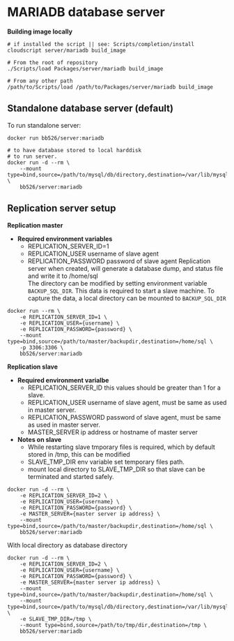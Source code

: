 # MARIADB database server

**Building image locally**
```
# if installed the script || see: Scripts/completion/install
cloudscript server/mariadb build_image

# From the root of repository
./Scripts/load Packages/server/mariadb build_image

# From any other path
/path/to/Scripts/load /path/to/Packages/server/mariadb build_image
```

## Standalone database server (default)

To run standalone server:
```
docker run bb526/server:mariadb

# to have database stored to local harddisk
# to run server.
docker run -d --rm \
    --mount type=bind,source=/path/to/mysql/db/directory,destination=/var/lib/mysql \
    bb526/server:mariadb
```

## Replication server setup

**Replication master**
- **Required environment variables**
    - REPLICATION_SERVER_ID=1
    - REPLICATION_USER      username of slave agent
    - REPLICATION_PASSWORD  password of slave agent
Replication server when created, will generate a database dump, and status file and write it to /home/sql<br>
The directory can be modified by setting environment variable `BACKUP_SQL_DIR`.
This data is required to start a slave machine.
To capture the data, a local directory can be mounted to `BACKUP_SQL_DIR`
```
docker run --rm \
    -e REPLICATION_SERVER_ID=1 \
    -e REPLICATION_USER={username} \
    -e REPLICATION_PASSWORD={password} \
    --mount type=bind,source=/path/to/master/backupdir,destination=/home/sql \
    -p 3306:3306 \
    bb526/server:mariadb
```

**Replication slave**
- **Required environment varialbe**
    - REPLICATION_SERVER_ID this values should be greater than 1 for a slave.
    - REPLICATION_USER      username of slave agent, must be same as used in master server.
    - REPLICATION_PASSWORD  password of slave agent, must be same as used in master server.
    - MASTER_SERVER         ip address or hostname of master server
-  **Notes on slave**
    - While restarting slave tmporary files is required, which by default stored in /tmp, this can be modified
    - SLAVE_TMP_DIR env variable set temporary files path.
    - mount local directory to SLAVE_TMP_DIR so that slave can be terminated and started safely.
```
docker run -d --rm \
    -e REPLICATION_SERVER_ID=2 \
    -e REPLICATION_USER={username} \
    -e REPLICATION_PASSWORD={password} \
    -e MASTER_SERVER={master server ip address} \
    --mount type=bind,source=/path/to/master/backupdir,destination=/home/sql \
    bb526/server:mariadb
```
With local directory as database directory
```
docker run -d --rm \
    -e REPLICATION_SERVER_ID=2 \
    -e REPLICATION_USER={username} \
    -e REPLICATION_PASSWORD={password} \
    -e MASTER_SERVER={master server ip address} \
    --mount type=bind,source=/path/to/master/backupdir,destination=/home/sql \
    --mount type=bind,source=/path/to/mysql/db/directory,destination=/var/lib/mysql \
    -e SLAVE_TMP_DIR=/tmp \
    --mount type=bind,source=/path/to/tmp/dir,destination=/tmp \
    bb526/server:mariadb
```